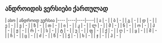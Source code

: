 ## ანდროიდის ვერსიები ქართულად


| ასო | ანდროიდ ვერსია 
|---- |----|----|----|
| ა | - | 
| ბ | - | 
| გ | - | 
| დ | - | 
| ე | - | 
| ვ | - | 
| ზ | - | 
| თ | - | 
| ი | - | 
| კ | - | 
| ლ | - | 
| მ | - | 
| ნ | - | 
| ო | - | 
| პ | - | 
| ჟ | - | 
| რ | - | 
| ს | - | 
| ტ | - | 
| უ | - | 
| ფ | - | 
| ქ | - | 
| ღ | - | 
| ყ | - | 
| შ | - | 
| ჩ | - | 
| ც | - | 
| ძ | - | 
| წ | - |
| ჭ | - |
| ხ | - |
| ჯ | - |
| ჰ | - |

